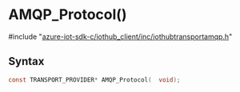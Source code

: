 # AMQP_Protocol()

\#include "[azure-iot-sdk-c/iothub_client/inc/iothubtransportamqp.h](../iot-c-ref-iothubtransportamqp-h.md)"  

## Syntax

```C
const TRANSPORT_PROVIDER* AMQP_Protocol(  void);
```

